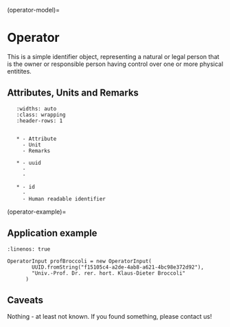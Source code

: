 (operator-model)=

# Operator

This is a simple identifier object, representing a natural or legal person that is the owner or responsible person
having control over one or more physical entitites.

## Attributes, Units and Remarks

```{list-table}
   :widths: auto
   :class: wrapping
   :header-rows: 1


   * - Attribute
     - Unit
     - Remarks

   * - uuid
     -
     -

   * - id
     -
     - Human readable identifier

```

(operator-example)=

## Application example

```{code-block} java
:linenos: true

OperatorInput profBroccoli = new OperatorInput(
        UUID.fromString("f15105c4-a2de-4ab8-a621-4bc98e372d92"),
        "Univ.-Prof. Dr. rer. hort. Klaus-Dieter Broccoli"
      )
```

## Caveats

Nothing - at least not known.
If you found something, please contact us!
